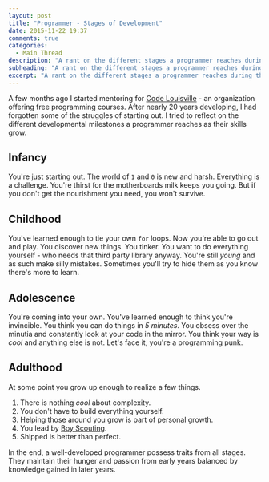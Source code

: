 ```yaml
---
layout: post
title: "Programmer - Stages of Development"
date: 2015-11-22 19:37
comments: true
categories:
  - Main Thread
description: "A rant on the different stages a programmer reaches during their development."
subheading: "A rant on the different stages a programmer reaches during their development."
excerpt: "A rant on the different stages a programmer reaches during their development."
---
```

A few months ago I started mentoring for [Code Louisville](http://www.codelouisville.org/) - an organization offering free programming courses. After nearly 20 years developing, I had forgotten some of the struggles of starting out. I tried to reflect on the different developmental milestones a programmer reaches as their skills grow.

## Infancy
You're just starting out. The world of `1` and `0` is new and harsh. Everything is a challenge. You're thirst for the motherboards milk keeps you going. But if you don't get the nourishment you need, you won't survive.

## Childhood
You've learned enough to tie your own `for` loops. Now you're able to go out and play. You discover new things. You tinker. You want to do everything yourself - who needs that third party library anyway. You're still *young* and as such make silly mistakes. Sometimes you'll try to hide them as you know there's more to learn.

## Adolescence
You're coming into your own. You've learned enough to think you're invincible. You think you can do things in *5 minutes*. You obsess over the minutia and constantly look at your code in the mirror. You think your way is *cool* and anything else is not. Let's face it, you're a programming punk.

## Adulthood
At some point you grow up enough to realize a few things.

1. There is nothing *cool* about complexity.
2. You don't have to build everything yourself.
3. Helping those around you grow is part of personal growth.
4. You lead by [Boy Scouting](http://jason.pureconcepts.net/2015/01/are-you-a-boy-scout/).
5. Shipped is better than perfect.

In the end, a well-developed programmer possess traits from all stages. They maintain their hunger and passion from early years balanced by knowledge gained in later years.
